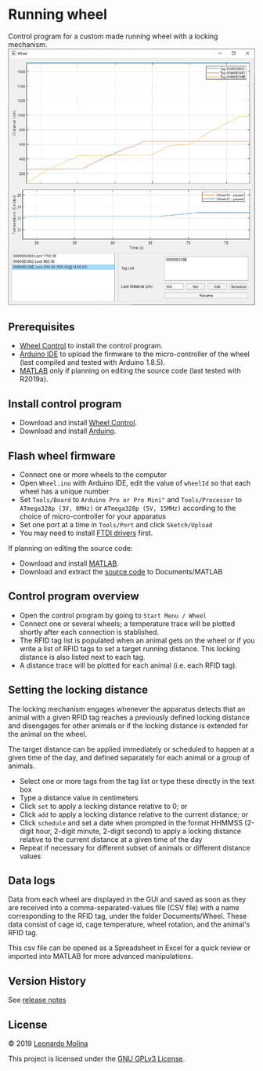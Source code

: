 # Running wheel
Control program for a custom made running wheel with a locking mechanism.
![Running Wheel - GUI](etc/running-wheel-ui.png)

## Prerequisites
* [Wheel Control][Installer] to install the control program.
* [Arduino IDE][Arduino] to upload the firmware to the micro-controller of the wheel (last compiled and tested with Arduino 1.8.5).
* [MATLAB][MATLAB] only if planning on editing the source code (last tested with R2019a).

## Install control program
* Download and install [Wheel Control][Installer].
* Download and install [Arduino][Arduino].

## Flash wheel firmware
* Connect one or more wheels to the computer
* Open `Wheel.ino` with Arduino IDE, edit the value of `wheelId` so that each wheel has a unique number
* Set `Tools/Board` to `Arduino Pro or Pro Mini"` and `Tools/Processor` to `ATmega328p (3V, 8MHz)` or `ATmega328p (5V, 15MHz)` according to the choice of micro-controller for your apparatus
* Set one port at a time in `Tools/Port` and click `Sketch/Upload`
* You may need to install [FTDI drivers](https://learn.sparkfun.com/tutorials/how-to-install-ftdi-drivers/all) first.

If planning on editing the source code:
* Download and install [MATLAB][MATLAB].
* Download and extract the [source code][Source Code] to Documents/MATLAB

## Control program overview
* Open the control program by going to `Start Menu / Wheel`
* Connect one or several wheels; a temperature trace will be plotted shortly after each connection is stablished.
* The RFID tag list is populated when an animal gets on the wheel or if you write a list of RFID tags to set a target running distance. This locking distance is also listed next to each tag.
* A distance trace will be plotted for each animal (i.e. each RFID tag).

## Setting the locking distance
The locking mechanism engages whenever the apparatus detects that an animal with a given RFID tag reaches a previously defined locking distance and disengages for other animals or if the locking distance is extended for the animal on the wheel.

The target distance can be applied immediately or scheduled to happen at a given time of the day, and defined separately for each animal or a group of animals.

* Select one or more tags from the tag list or type these directly in the text box
* Type a distance value in centimeters
* Click `set` to apply a locking distance relative to 0; or
* Click `add` to apply a locking distance relative to the current distance; or
* Click `schedule` and set a date when prompted in the format HHMMSS (2-digit hour, 2-digit minute, 2-digit second) to apply a locking distance relative to the current distance at a given time of the day
* Repeat if necessary for different subset of animals or different distance values

## Data logs
Data from each wheel are displayed in the GUI and saved as soon as they are received into a comma-separated-values file (CSV file) with a name corresponding to the RFID tag, under the folder Documents/Wheel. These data consist of cage id, cage temperature, wheel rotation, and the animal's RFID tag.

This csv file can be opened as a Spreadsheet in Excel for a quick review or imported into MATLAB for more advanced manipulations.

## Version History
See [release notes][Release Notes]

## License
© 2019 [Leonardo Molina][Leonardo Molina]

This project is licensed under the [GNU GPLv3 License][License].

[Leonardo Molina]: https://github.com/leomol
[Arduino]: https://www.arduino.cc/en/Main/Software
[Installer]: bin/wheel-installer.exe
[MATLAB]: https://www.mathworks.com/downloads/
[License]: LICENSE.md
[Source Code]: https://github.com/leomol/running-wheel/archive/master.zip
[Release Notes]: release-notes.md
